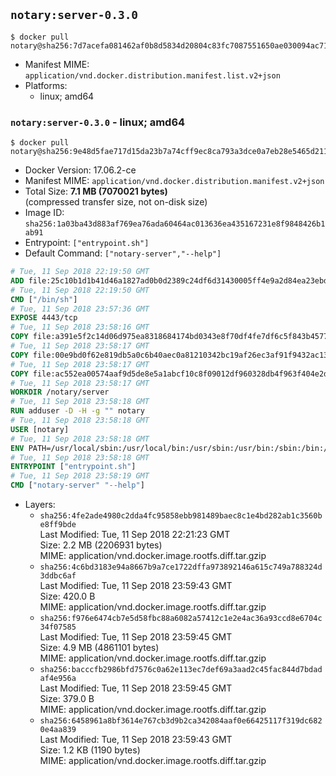## `notary:server-0.3.0`

```console
$ docker pull notary@sha256:7d7acefa081462af0b8d5834d20804c83fc7087551650ae030094ac713a61bac
```

-	Manifest MIME: `application/vnd.docker.distribution.manifest.list.v2+json`
-	Platforms:
	-	linux; amd64

### `notary:server-0.3.0` - linux; amd64

```console
$ docker pull notary@sha256:9e48d5fae717d15da23b7a74cff9ec8ca793a3dce0a7eb28e5465d2117477eef
```

-	Docker Version: 17.06.2-ce
-	Manifest MIME: `application/vnd.docker.distribution.manifest.v2+json`
-	Total Size: **7.1 MB (7070021 bytes)**  
	(compressed transfer size, not on-disk size)
-	Image ID: `sha256:1a03ba43d883af769ea76ada60464ac013636ea435167231e8f9848426b1ab91`
-	Entrypoint: `["entrypoint.sh"]`
-	Default Command: `["notary-server","--help"]`

```dockerfile
# Tue, 11 Sep 2018 22:19:50 GMT
ADD file:25c10b1d1b41d46a1827ad0b0d2389c24df6d31430005ff4e9a2d84ea23ebd42 in / 
# Tue, 11 Sep 2018 22:19:50 GMT
CMD ["/bin/sh"]
# Tue, 11 Sep 2018 23:57:36 GMT
EXPOSE 4443/tcp
# Tue, 11 Sep 2018 23:58:16 GMT
COPY file:a391e5f2c14d06d975ea8318684174bd0343e8f70df4fe7df6c5f843b4577f75 in /notary/server/ 
# Tue, 11 Sep 2018 23:58:17 GMT
COPY file:00e9bd0f62e819db5a0c6b40aec0a81210342bc19af26ec3af91f9432ac13587 in /notary/server/ 
# Tue, 11 Sep 2018 23:58:17 GMT
COPY file:ac552ea00574aaf9d5de8e5a1abcf10c8f09012df960328db4f963f404e2d409 in /notary/server/ 
# Tue, 11 Sep 2018 23:58:17 GMT
WORKDIR /notary/server
# Tue, 11 Sep 2018 23:58:18 GMT
RUN adduser -D -H -g "" notary
# Tue, 11 Sep 2018 23:58:18 GMT
USER [notary]
# Tue, 11 Sep 2018 23:58:18 GMT
ENV PATH=/usr/local/sbin:/usr/local/bin:/usr/sbin:/usr/bin:/sbin:/bin:/notary/server
# Tue, 11 Sep 2018 23:58:18 GMT
ENTRYPOINT ["entrypoint.sh"]
# Tue, 11 Sep 2018 23:58:19 GMT
CMD ["notary-server" "--help"]
```

-	Layers:
	-	`sha256:4fe2ade4980c2dda4fc95858ebb981489baec8c1e4bd282ab1c3560be8ff9bde`  
		Last Modified: Tue, 11 Sep 2018 22:21:23 GMT  
		Size: 2.2 MB (2206931 bytes)  
		MIME: application/vnd.docker.image.rootfs.diff.tar.gzip
	-	`sha256:4c6bd3183e94a8667b9a7ce1722dffa973892146a615c749a788324d3ddbc6af`  
		Last Modified: Tue, 11 Sep 2018 23:59:43 GMT  
		Size: 420.0 B  
		MIME: application/vnd.docker.image.rootfs.diff.tar.gzip
	-	`sha256:f976e6474cb7e5d58fbc88a6082a57412c1e2e4ac36a93ccd8e6704c34f07585`  
		Last Modified: Tue, 11 Sep 2018 23:59:45 GMT  
		Size: 4.9 MB (4861101 bytes)  
		MIME: application/vnd.docker.image.rootfs.diff.tar.gzip
	-	`sha256:bacccfb2986bfd7576c0a62e113ec7def69a3aad2c45fac844d7bdadaf4e956a`  
		Last Modified: Tue, 11 Sep 2018 23:59:45 GMT  
		Size: 379.0 B  
		MIME: application/vnd.docker.image.rootfs.diff.tar.gzip
	-	`sha256:6458961a8bf3614e767cb3d9b2ca342084aaf0e66425117f319dc6820e4aa839`  
		Last Modified: Tue, 11 Sep 2018 23:59:43 GMT  
		Size: 1.2 KB (1190 bytes)  
		MIME: application/vnd.docker.image.rootfs.diff.tar.gzip
